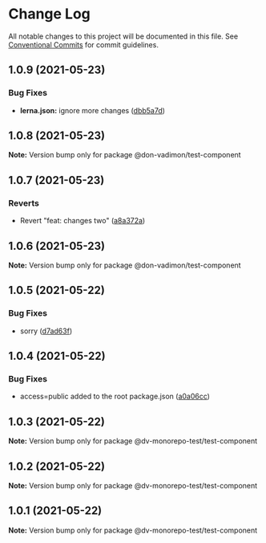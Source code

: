 # Change Log

All notable changes to this project will be documented in this file.
See [Conventional Commits](https://conventionalcommits.org) for commit guidelines.

## 1.0.9 (2021-05-23)


### Bug Fixes

* **lerna.json:** ignore more changes ([dbb5a7d](https://github.com/DonVadimon/dv-monorepo-test/commit/dbb5a7dca4979c0724dc824eaeefeafcc1a4a933))





## 1.0.8 (2021-05-23)

**Note:** Version bump only for package @don-vadimon/test-component





## 1.0.7 (2021-05-23)


### Reverts

* Revert "feat: changes two" ([a8a372a](https://github.com/DonVadimon/dv-monorepo-test/commit/a8a372aee61639f6c89ffe56450b12f972af5633))





## 1.0.6 (2021-05-23)

**Note:** Version bump only for package @don-vadimon/test-component





## 1.0.5 (2021-05-22)


### Bug Fixes

* sorry ([d7ad63f](https://github.com/DonVadimon/dv-monorepo-test/commit/d7ad63f6da167724119728c36c5a42605e015c76))





## 1.0.4 (2021-05-22)


### Bug Fixes

* access=public added to the root package.json ([a0a06cc](https://github.com/DonVadimon/dv-monorepo-test/commit/a0a06cc43839bc1dbffc2de946362631c50a9994))





## 1.0.3 (2021-05-22)

**Note:** Version bump only for package @dv-monorepo-test/test-component





## 1.0.2 (2021-05-22)

**Note:** Version bump only for package @dv-monorepo-test/test-component





## 1.0.1 (2021-05-22)

**Note:** Version bump only for package @dv-monorepo-test/test-component
